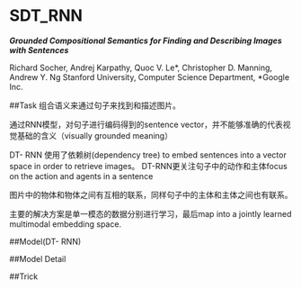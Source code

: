 # SDT_RNN
***Grounded Compositional Semantics
for Finding and Describing Images with Sentences***

Richard Socher, Andrej Karpathy, Quoc V. Le*, Christopher D. Manning, Andrew Y. Ng
Stanford University, Computer Science Department, *Google Inc.

##Task
组合语义来通过句子来找到和描述图片。

通过RNN模型，对句子进行编码得到的sentence vector，并不能够准确的代表视觉基础的含义（visually grounded meaning）

DT- RNN 使用了依赖树(dependency tree) to embed sentences into a vector space in order to retrieve images。 DT-RNN更关注句子中的动作和主体focus on the action and agents in a sentence

图片中的物体和物体之间有互相的联系，同样句子中的主体和主体之间也有联系。

主要的解决方案是单一模态的数据分别进行学习，最后map into a jointly learned multimodal embedding space.

##Model(DT- RNN)



##Model Detail



##Trick

